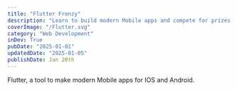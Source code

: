 ```yaml
---
title: "Flutter Frenzy"
description: "Learn to build modern Mobile apps and compete for prizes!"
coverImage: "/Flutter.svg"
category: "Web Development"
inDev: True
pubDate: "2025-01-01"
updatedDate: "2025-01-05"
publishDate: Jan 20th
---
```


Flutter, a tool to make modern Mobile apps for IOS and Android.
